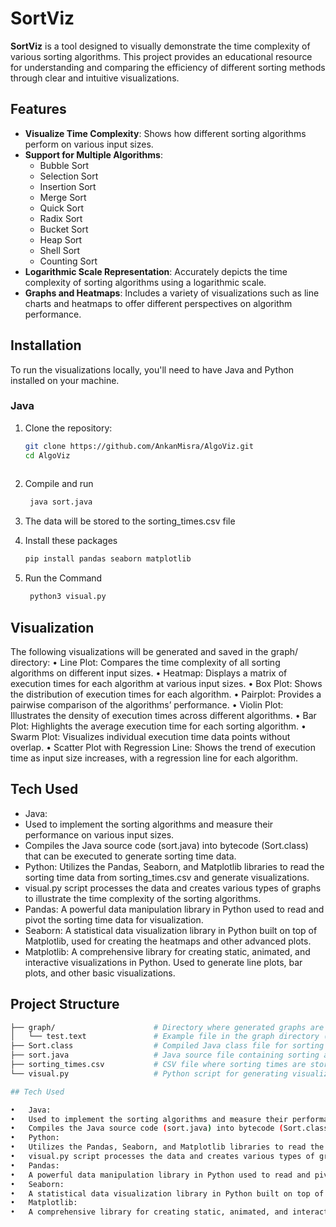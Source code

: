 
# SortViz

**SortViz** is a tool designed to visually demonstrate the time complexity of various sorting algorithms. This project provides an educational resource for understanding and comparing the efficiency of different sorting methods through clear and intuitive visualizations.

## Features

- **Visualize Time Complexity**: Shows how different sorting algorithms perform on various input sizes.
- **Support for Multiple Algorithms**:
  - Bubble Sort
  - Selection Sort
  - Insertion Sort
  - Merge Sort
  - Quick Sort
  - Radix Sort
  - Bucket Sort
  - Heap Sort
  - Shell Sort
  - Counting Sort
- **Logarithmic Scale Representation**: Accurately depicts the time complexity of sorting algorithms using a logarithmic scale.
- **Graphs and Heatmaps**: Includes a variety of visualizations such as line charts and heatmaps to offer different perspectives on algorithm performance.

## Installation

To run the visualizations locally, you'll need to have Java and Python installed on your machine.

### Java

1. Clone the repository:
   ```bash
   git clone https://github.com/AnkanMisra/AlgoViz.git
   cd AlgoViz
  
2. Compile and run
   ```bash
    java sort.java

3. The data will be stored to the sorting_times.csv file

4. Install these packages
    ```bash
   pip install pandas seaborn matplotlib
5. Run the Command
   ```bash
    python3 visual.py

## Visualization
The following visualizations will be generated and saved in the graph/ directory:
	•	Line Plot: Compares the time complexity of all sorting algorithms on different input sizes.
	•	Heatmap: Displays a matrix of execution times for each algorithm at various input sizes.
	•	Box Plot: Shows the distribution of execution times for each algorithm.
	•	Pairplot: Provides a pairwise comparison of the algorithms’ performance.
	•	Violin Plot: Illustrates the density of execution times across different algorithms.
	•	Bar Plot: Highlights the average execution time for each sorting algorithm.
	•	Swarm Plot: Visualizes individual execution time data points without overlap.
	•	Scatter Plot with Regression Line: Shows the trend of execution time as input size increases, with a regression line for each algorithm.
 
## Tech Used

-	Java:
-	Used to implement the sorting algorithms and measure their performance on various input sizes.
-	Compiles the Java source code (sort.java) into bytecode (Sort.class) that can be executed to generate sorting time data.
-	Python: Utilizes the Pandas, Seaborn, and Matplotlib libraries to read the sorting time data from sorting_times.csv and generate visualizations.	
-	visual.py script processes the data and creates various types of graphs to illustrate the time complexity of the sorting algorithms.
-	Pandas: A powerful data manipulation library in Python used to read and pivot the sorting time data for visualization.
-	Seaborn: A statistical data visualization library in Python built on top of Matplotlib, used for creating the heatmaps and other advanced plots.
-	Matplotlib: A comprehensive library for creating static, animated, and interactive visualizations in Python. Used to generate line plots, bar plots, and other basic visualizations.


## Project Structure
```bash
├── graph/                      # Directory where generated graphs are saved
│   └── test.text               # Example file in the graph directory (this can be removed or replaced with your generated images)
├── Sort.class                  # Compiled Java class file for sorting algorithms
├── sort.java                   # Java source file containing sorting algorithms
├── sorting_times.csv           # CSV file where sorting times are stored
└── visual.py                   # Python script for generating visualizations

## Tech Used

•	Java:
•	Used to implement the sorting algorithms and measure their performance on various input sizes.
•	Compiles the Java source code (sort.java) into bytecode (Sort.class) that can be executed to generate sorting time data.
•	Python:
•	Utilizes the Pandas, Seaborn, and Matplotlib libraries to read the sorting time data from sorting_times.csv and generate visualizations.	
•	visual.py script processes the data and creates various types of graphs to illustrate the time complexity of the sorting algorithms.
•	Pandas:
•	A powerful data manipulation library in Python used to read and pivot the sorting time data for visualization.
•	Seaborn:
•	A statistical data visualization library in Python built on top of Matplotlib, used for creating the heatmaps and other advanced plots.
•	Matplotlib:
•	A comprehensive library for creating static, animated, and interactive visualizations in Python. Used to generate line plots, bar plots, and other basic visualizations.

